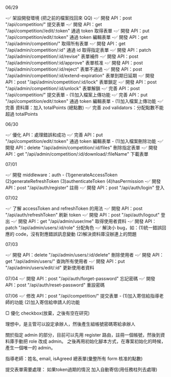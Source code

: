 06/29

-✅ 架設開發環境 (把之前的檔案找回來 QQ)
-✅ 開發 API：post "/api/competition/" 提交表單
-✅ 開發 API：get "/api/competition//edit/:token" 通過 token 取得表單
-✅ 開發 API：put "/api/competition/edit/:token" 通過 token 編輯表單
-✅ 開發 API：get "/api/admin/competition/" 取得所有表單
-✅ 開發 API：get "/api/admin/competition/:id" 通過 id 取得指定表單
-✅ 開發 API：patch "/api/admin/competition/:id/revise" 表單補件
-✅ 開發 API：post "/api/admin/competition/:id/approve" 表單核准
-✅ 開發 API：post "/api/admin/competition/:id/reject" 表單不通過
-✅ 開發 API：post "/api/admin/competition/:id/extend-expiration" 表單到期日延期
-✅ 開發 API：post "/api/admin/competition/:id/lock" 表單鎖定
-✅ 開發 API：post "/api/admin/competition/:id/unlock" 表單解鎖
-✅ 完善 API：post "/api/competition/" 提交表單 - (1)加入檔案上傳功能
-✅ 完善 API：put "/api/competition/edit/:token" 通過 token 編輯表單 - (1)加入檔案上傳功能
-✅ 完善 資料庫：加入 totalPoints (總點數)
-✅ 完善 zod validators：分配點數不能超過 totalPoints

06/30

-✅ 優化 API：處理錯誤和成功
-✅ 完善 API：put "/api/competition/edit/:token" 通過 token 編輯表單 - (1)加入檔案刪除功能
-✅ 開發 API：delete "/api/admin/competition/:id/files" 刪除指定表單
-✅ 開發 API：get "/api/admin/competition/:id/download/:fileName" 下載表單

07/01

-✅ 開發 middleware：auth - (1)generateAccessToken (2)generateRefreshToken (3)authenticateToken (4)hasPermission
-✅ 開發 API：post "/api/auth/register" 註冊
-✅ 開發 API：post "/api/auth/login" 登入

07/02

-✅ 了解 accessToken and refreshToken 的用法
-✅ 開發 API：post "/api/auth/refreshToken" 刷新 token
-✅ 開發 API：post "/api/auth/logout" 登出
-✅ 開發 API：get "/api/admin/user/me" 取得使用者資料
-✅ 開發 API：patch "/api/admin/users/:id/role" 分配角色
-✅ 解決小 bug，如：(1)統一錯誤回應的 code，沒有對應錯誤訊息變動 (2)解決資料庫沒辦連上的問題

07/03

-✅ 開發 API：delete "/api/admin/users/:id/delete" 刪除使用者
-✅ 開發 API：get "/api/admin/users/" 查詢所有使用者
-✅ 開發 API：put "/api/admin/users/edit/:id" 更新使用者資料

07/04
-✅ 開發 API：post "/api/auth/forget-password" 忘記密碼
-✅ 開發 API：post "/api/auth/reset-password" 重設密碼

07/06
-✅ 修改 API：post "/api/competition/" 提交表單 - (1)加入寄信給指導老師的功能 (2)加入寄信給申請人的功能

▢ 優化 checkbox(放棄，之後有空在研究)

理想中，是主管可以設定承辦人，然後產生組帳號密碼寄給承辦人

關於指定 admin 的部分，目前可以先用 register 路由，註冊一個帳號，然後到資料庫手動把 role 改成 admin。
之後再用初始化腳本方式，在專案初始化的時候，產生一個唯一的 admin。

指導老師：姓名, email, isAgreed
總表單(彙整所有 form 核准的點數)

提交表單需要處理：
如果token過期的情況
加入自動寄信(用任務柱列去處理)
